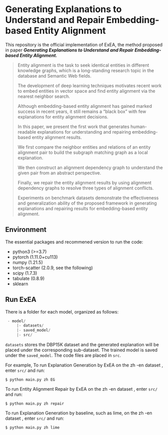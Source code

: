 # Generating Explanations to Understand and Repair Embedding-based Entity Alignment

This repository is the official implementation of ExEA, the method proposed in paper ***Generating Explanations to Understand and Repair***
***Embedding-based Entity Alignment.***

> Entity alignment is the task to seek identical entities in different knowledge graphs, which is a long-standing research topic in the database and Semantic Web fields. 
>
> The development of deep learning techniques motivates recent work to embed entities in vector space and find entity alignment via the nearest
> neighbor search.
>
>  Although embedding-based entity alignment has gained marked success in recent years, it still remains a “black box” with few explanations for entity alignment decisions.
>
>  In this paper, we present the first work that generates human-readable explanations for understanding and repairing embedding-based entity alignment results.
>
> We first compare the neighbor entities and relations of an entity alignment pair to build the subgraph matching graph as a local explanation.
>
>  We then construct an alignment dependency graph to understand the given pair from an abstract perspective.
>
> Finally, we repair the entity alignment results by using alignment dependency graphs to resolve three types of alignment conflicts. 
>
> Experiments on benchmark datasets demonstrate the effectiveness and generalization ability of the proposed framework in generating explanations and repairing results for embedding-based entity alignment.

## Environment

The essential packages and recommened version to run the code:

- python3 (>=3.7)
- pytorch (1.11.0+cu113)
- numpy   (1.21.5)
- torch-scatter (2.0.9, see the following)
- scipy  (1.7.3)
- tabulate  (0.8.9)
- sklearn

## Run ExEA

There is a folder for each model, organized as follows:

```python
 - model/     
     |- datasets/   
     |- saved_model/    
     |- src/  
```

`datasets` stores the DBP15K dataset and the generated explanation will be placed under the corresponding sub-dataset. The trained model is saved under the `saved_model`.  The code files are placed in `src`.

For example, To run Explanation Generation by ExEA on the zh -en dataset , enter `src/` and run:

```
$ python main.py zh EG
```

To run Entity Alignment Repair by ExEA on the zh -en dataset , enter `src/` and run:

```
$ python main.py zh repair
```

To run  Explanation Generation by baseline, such as lime, on the zh -en dataset , enter `src/` and run:

```
$ python main.py zh lime
```

